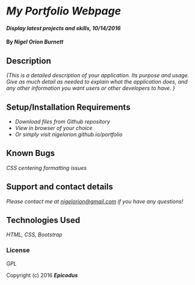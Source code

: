 # _My Portfolio Webpage_

#### _Display latest projects and skills, 10/14/2016_

#### By _**Nigel Orion Burnett**_

## Description

_{This is a detailed description of your application. Its purpose and usage.  Give as much detail as needed to explain what the application does, and any other information you want users or other developers to have. }_

## Setup/Installation Requirements

* _Download files from Github repository_
* _View in browser of your choice_
* _Or simply visit nigelorion.github.io/portfolio_


## Known Bugs

_CSS centering formatting issues_

## Support and contact details

_Please contact me at nigelorion@gmail.com if you have any questions!_

## Technologies Used

_HTML, CSS, Bootstrap_

### License

*GPL*

Copyright (c) 2016 **_Epicodus_**
